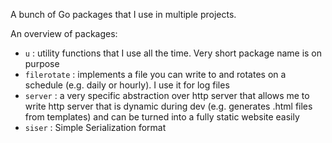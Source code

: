 A bunch of Go packages that I use in multiple projects.

An overview of packages:
* `u` : utility functions that I use all the time. Very short package name
is on purpose
* `filerotate` : implements a file you can write to and rotates on a schedule
(e.g. daily or hourly). I use it for log files
* `server` : a very specific abstraction over http server that allows
me to write http server that is dynamic during dev (e.g. generates .html
files from templates) and can be turned into a fully static website easily
* `siser` : Simple Serialization format
